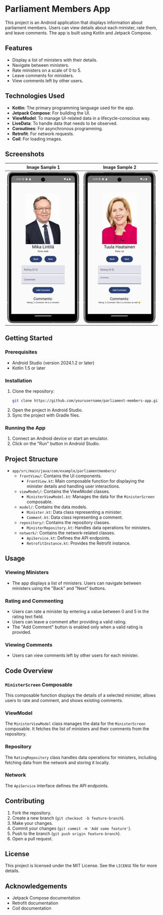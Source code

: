 # Parliament Members App

This project is an Android application that displays information about parliament members. Users can view details about each minister, rate them, and leave comments. The app is built using Kotlin and Jetpack Compose.

## Features

- Display a list of ministers with their details.
- Navigate between ministers.
- Rate ministers on a scale of 0 to 5.
- Leave comments for ministers.
- View comments left by other users.

## Technologies Used

- **Kotlin**: The primary programming language used for the app.
- **Jetpack Compose**: For building the UI.
- **ViewModel**: To manage UI-related data in a lifecycle-conscious way.
- **LiveData**: To handle data that needs to be observed.
- **Coroutines**: For asynchronous programming.
- **Retrofit**: For network requests.
- **Coil**: For loading images.

## Screenshots

Image Sample 1             |  Image Sample 2
:-------------------------:|:-------------------------:
![](./app/src/main/java/com/example/parliamentmembers/pictures/Screenshot_20241022_000741.png)|  ![](./app/src/main/java/com/example/parliamentmembers/pictures/Screenshot_20241022_000934.png)

## Getting Started

### Prerequisites

- Android Studio (version 2024.1.2 or later)
- Kotlin 1.5 or later

### Installation

1. Clone the repository:
    ```sh
    git clone https://github.com/yourusername/parliament-members-app.git
    ```
2. Open the project in Android Studio.
3. Sync the project with Gradle files.

### Running the App

1. Connect an Android device or start an emulator.
2. Click on the "Run" button in Android Studio.

## Project Structure

- `app/src/main/java/com/example/parliamentmembers/`
    - `frontView/`: Contains the UI components.
        - `FrontView.kt`: Main composable function for displaying the minister details and handling user interactions.
    - `viewModel/`: Contains the ViewModel classes.
        - `MinisterViewModel.kt`: Manages the data for the `MinisterScreen` composable.
    - `model/`: Contains the data models.
        - `Minister.kt`: Data class representing a minister.
        - `Comment.kt`: Data class representing a comment.
    - `repository/`: Contains the repository classes.
        - `MinisterRepository.kt`: Handles data operations for ministers.
    - `network/`: Contains the network-related classes.
        - `ApiService.kt`: Defines the API endpoints.
        - `RetrofitInstance.kt`: Provides the Retrofit instance.

## Usage

### Viewing Ministers

- The app displays a list of ministers. Users can navigate between ministers using the "Back" and "Next" buttons.

### Rating and Commenting

- Users can rate a minister by entering a value between 0 and 5 in the rating text field.
- Users can leave a comment after providing a valid rating.
- The "Add Comment" button is enabled only when a valid rating is provided.

### Viewing Comments

- Users can view comments left by other users for each minister.

## Code Overview

### `MinisterScreen` Composable

This composable function displays the details of a selected minister, allows users to rate and comment, and shows existing comments.

### ViewModel

The `MinisterViewModel` class manages the data for the `MinisterScreen` composable. It fetches the list of ministers and their comments from the repository.

### Repository

The `RatingRepository` class handles data operations for ministers, including fetching data from the network and storing it locally.

### Network

The `ApiService` interface defines the API endpoints.

## Contributing

1. Fork the repository.
2. Create a new branch (`git checkout -b feature-branch`).
3. Make your changes.
4. Commit your changes (`git commit -m 'Add some feature'`).
5. Push to the branch (`git push origin feature-branch`).
6. Open a pull request.

## License

This project is licensed under the MIT License. See the `LICENSE` file for more details.

## Acknowledgements

- Jetpack Compose documentation
- Retrofit documentation
- Coil documentation
